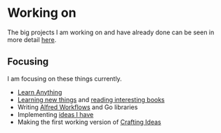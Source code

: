 # Working on
The big projects I am working on and have already done can be seen in more detail [here](https://nikitavoloboev.xyz/projects/).

## Focusing
I am focusing on these things currently.
- [Learn Anything](../projects/learn-anything.md)
- [Learning new things](./Learning.md) and [reading interesting books](./Reading.md)
- Writing [Alfred Workflows](https://github.com/learn-anything/alfred-workflows) and Go libraries
- Implementing [ideas I have](./Ideas.md)
- Making the first working version of [Crafting Ideas](../projects/crafting-ideas.md)

